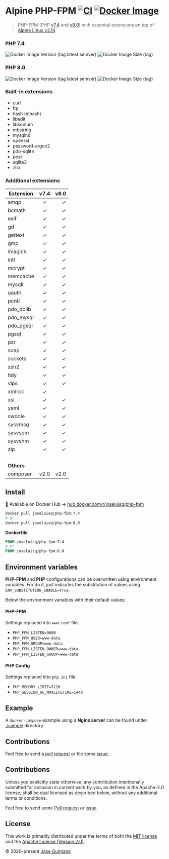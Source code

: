 # Alpine PHP-FPM [![CI](https://github.com/joseluisq/alpine-php-fpm/workflows/CI/badge.svg)](https://github.com/joseluisq/alpine-php-fpm/actions?query=workflow%3ACI) [![Docker Image](https://img.shields.io/docker/pulls/joseluisq/php-fpm.svg)](https://hub.docker.com/r/joseluisq/php-fpm/)

> PHP-FPM (PHP [v7.4](https://www.php.net/ChangeLog-7.php#PHP_7_4) and [v8.0](https://www.php.net/ChangeLog-8.php#PHP_8_0)) with essential extensions on top of [Alpine Linux v3.14](https://alpinelinux.org/).

### PHP 7.4

![Docker Image Version (tag latest semver)](https://img.shields.io/docker/v/joseluisq/php-fpm/7.4) ![Docker Image Size (tag)](https://img.shields.io/docker/image-size/joseluisq/php-fpm/7.4)

### PHP 8.0

![Docker Image Version (tag latest semver)](https://img.shields.io/docker/v/joseluisq/php-fpm/8.0) ![Docker Image Size (tag)](https://img.shields.io/docker/image-size/joseluisq/php-fpm/8.0)

### Built-in extensions
  - curl
  - ftp
  - hash (mhash)
  - libedit
  - libsodium
  - mbstring
  - mysqlnd
  - openssl
  - password-argon2
  - pdo-sqlite
  - pear
  - sqlite3
  - zlib

### Additional extensions

| Extension  |  v7.4  |   v8.0 |
| ---------- | :----: | -----: |
| amqp       |   ✓    |      ✓ |
| bcmath     |   ✓    |      ✓ |
| exif       |   ✓    |      ✓ |
| gd         |   ✓    |      ✓ |
| gettext    |   ✓    |      ✓ |
| gmp        |   ✓    |      ✓ |
| imagick    |   ✓    |      ✓ |
| intl       |   ✓    |      ✓ |
| mcrypt     |   ✓    |      ✓ |
| memcache   |   ✓    |      ✓ |
| mysqli     |   ✓    |      ✓ |
| oauth      |   ✓    |      ✓ |
| pcntl      |   ✓    |      ✓ |
| pdo_dblib  |   ✓    |      ✓ |
| pdo_mysql  |   ✓    |      ✓ |
| pdo_pgsql  |   ✓    |      ✓ |
| pgsql      |   ✓    |      ✓ |
| psr        |   ✓    |      ✓ |
| soap       |   ✓    |      ✓ |
| sockets    |   ✓    |      ✓ |
| ssh2       |   ✓    |      ✓ |
| tidy       |   ✓    |      ✓ |
| vips       |   ✓    |      ✓ |
| xmlrpc     |   ✓    |        |
| xsl        |   ✓    |      ✓ |
| yaml       |   ✓    |      ✓ |
| swoole     |   ✓    |      ✓ |
| sysvmsg    |   ✓    |      ✓ |
| sysvsem    |   ✓    |      ✓ |
| sysvshm    |   ✓    |      ✓ |
| zip        |   ✓    |      ✓ |
| &nbsp;     | &nbsp; | &nbsp; |
| **Others** |        |        |
| composer   |  v2.0  |   v2.0 |

## Install

🐳 Available on Docker Hub → [hub.docker.com/r/joseluisq/php-fpm](https://hub.docker.com/r/joseluisq/php-fpm/)

```sh
docker pull joseluisq/php-fpm:7.4
# Or
docker pull joseluisq/php-fpm:8.0
```

__Dockerfile__

```Dockerfile
FROM joseluisq/php-fpm:7.4
# Or
FROM joseluisq/php-fpm:8.0
```

## Environment variables

**PHP-FPM** and **PHP** configurations can be overwritten using environment variables.
For do it, just indicates the substitution of values using `ENV_SUBSTITUTION_ENABLE=true`.

Below the environment variables with their default values:

#### PHP-FPM

Settings replaced into `www.conf` file.

- `PHP_FPM_LISTEN=9000`
- `PHP_FPM_USER=www-data`
- `PHP_FPM_GROUP=www-data`
- `PHP_FPM_LISTEN_OWNER=www-data`
- `PHP_FPM_LISTEN_GROUP=www-data`

#### PHP Config

Settings replaced into `php.ini` file.

- `PHP_MEMORY_LIMIT=512M`
- `PHP_SESSION_GC_MAXLIFETIME=1440`

## Example

A `docker-compose` example using a **Nginx server** can be found under [./sample](./sample) directory.

## Contributions

Feel free to send a [pull request](https://github.com/joseluisq/alpine-php-fpm/pulls) or file some [issue](https://github.com/joseluisq/alpine-php-fpm/issues).


## Contributions

Unless you explicitly state otherwise, any contribution intentionally submitted for inclusion in current work by you, as defined in the Apache-2.0 license, shall be dual licensed as described below, without any additional terms or conditions.

Feel free to send some [Pull request](https://github.com/joseluisq/alpine-php-fpm/pulls) or [issue](https://github.com/joseluisq/alpine-php-fpm/issues).

## License

This work is primarily distributed under the terms of both the [MIT license](LICENSE-MIT) and the [Apache License (Version 2.0)](LICENSE-APACHE).

© 2020-present [Jose Quintana](https://git.io/joseluisq)
